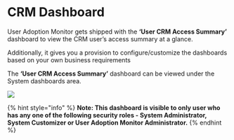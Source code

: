 # CRM Dashboard

User Adoption Monitor gets shipped with the **‘User CRM Access Summary’** dashboard to view the CRM user’s access summary at a glance.

Additionally, it gives you a provision to configure/customize the dashboards based on your own business requirements

The **‘User CRM Access Summary’** dashboard can be viewed under the System dashboards area.

![](<../../../.gitbook/assets/Access Trac\_7.png>)

{% hint style="info" %}
**Note: This dashboard is visible to only user who has any one of the following security roles - System Administrator, System Customizer or User Adoption Monitor Administrator.**
{% endhint %}
